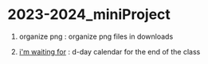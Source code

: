 # 2023-2024_miniProject

1. organize png : organize png files in downloads </br>

2. <a href="https://devcharlotte.github.io/2023-2024_miniProject/2023_imwaitingfor/">i'm waiting for</a> : d-day calendar for the end of the class</br>
